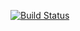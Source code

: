 [![Build Status](https://travis-ci.com/furkanorten/MyProject.svg?branch=main)](https://travis-ci.com/furkanorten/MyProject)